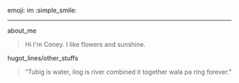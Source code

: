 emoji: im :simple_smile: 
***
about_me
>  Hi I'm Coney. I like flowers and sunshine.

hugot_lines/other_stuffs
> "Tubig is water, ilog is river combined it together wala pa ring forever."
